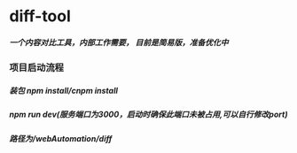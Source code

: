 # diff-tool
##### 一个内容对比工具，内部工作需要， 目前是简易版，准备优化中
### 项目启动流程
##### 装包 npm install/cnpm install
##### npm run dev(服务端口为3000，启动时确保此端口未被占用,可以自行修改port)
##### 路径为/webAutomation/diff
